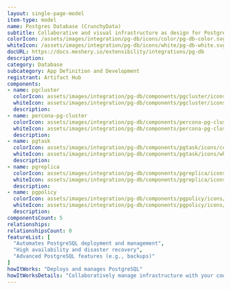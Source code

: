 ```yaml
---
layout: single-page-model
item-type: model
name: Postgres Database (CrunchyData)
subtitle: Collaborative and visual infrastructure as design for Postgres Database (CrunchyData)
colorIcon: /assets/images/integration/pg-db/icons/color/pg-db-color.svg
whiteIcon: /assets/images/integration/pg-db/icons/white/pg-db-white.svg
docURL: https://docs.meshery.io/extensibility/integrations/pg-db
description: 
category: Database
subcategory: App Definition and Development
registrant: Artifact Hub
components: 
- name: pgcluster
  colorIcon: assets/images/integration/pg-db/components/pgcluster/icons/color/pgcluster-color.svg
  whiteIcon: assets/images/integration/pg-db/components/pgcluster/icons/white/pgcluster-white.svg
  description: 
- name: percona-pg-cluster
  colorIcon: assets/images/integration/pg-db/components/percona-pg-cluster/icons/color/percona-pg-cluster-color.svg
  whiteIcon: assets/images/integration/pg-db/components/percona-pg-cluster/icons/white/percona-pg-cluster-white.svg
  description: 
- name: pgtask
  colorIcon: assets/images/integration/pg-db/components/pgtask/icons/color/pgtask-color.svg
  whiteIcon: assets/images/integration/pg-db/components/pgtask/icons/white/pgtask-white.svg
  description: 
- name: pgreplica
  colorIcon: assets/images/integration/pg-db/components/pgreplica/icons/color/pgreplica-color.svg
  whiteIcon: assets/images/integration/pg-db/components/pgreplica/icons/white/pgreplica-white.svg
  description: 
- name: pgpolicy
  colorIcon: assets/images/integration/pg-db/components/pgpolicy/icons/color/pgpolicy-color.svg
  whiteIcon: assets/images/integration/pg-db/components/pgpolicy/icons/white/pgpolicy-white.svg
  description: 
componentsCount: 5
relationships: 
relationshipsCount: 0
featureList: [
  "Automates PostgreSQL deployment and management",
  "High availability and disaster recovery",
  "Advanced PostgreSQL features (e.g., backups)"
]
howItWorks: "Deploys and manages PostgreSQL"
howItWorksDetails: "Collaboratively manage infrastructure with your coworkers synchronously sharing the same designs."
---
```

